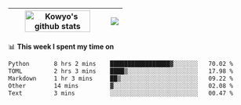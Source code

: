 | <a href="https://github.com/anuraghazra/github-readme-stats"><img width="85%" src="https://github-readme-stats.vercel.app/api?username=kowyo&show_icons=true&hide_border=true&theme=transparent" alt="Kowyo's github stats" /></a> | <a href="https://github.com/anuraghazra/github-readme-stats"><img align="center" src="https://github-readme-stats.vercel.app/api/top-langs/?username=kowyo&exclude_repo=Engineering-Competition-Robot,mobile-robot&hide=c,assembly,shaderlab,hlsl,mathematica,cmake&layout=compact&hide_border=true&theme=transparent" /></a> |
| ------------- | ------------- |

📊 **This week I spent my time on**
<!--START_SECTION:waka-->

```txt
Python       8 hrs 2 mins    █████████████████▓░░░░░░░   70.02 %
TOML         2 hrs 3 mins    ████▒░░░░░░░░░░░░░░░░░░░░   17.98 %
Markdown     1 hr 3 mins     ██▒░░░░░░░░░░░░░░░░░░░░░░   09.22 %
Other        14 mins         ▓░░░░░░░░░░░░░░░░░░░░░░░░   02.08 %
Text         3 mins          ░░░░░░░░░░░░░░░░░░░░░░░░░   00.47 %
```

<!--END_SECTION:waka-->
